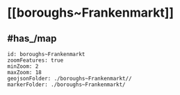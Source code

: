 # [[boroughs~Frankenmarkt]] 


## #has_/map  



```leaflet
id: boroughs~Frankenmarkt
zoomFeatures: true 
minZoom: 2 
maxZoom: 18
geojsonFolder: ./boroughs~Frankenmarkt//
markerFolder: ./boroughs~Frankenmarkt/
```

